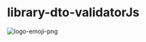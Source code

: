 ﻿# library-dto-validatorJs

![logo-emoji-png](https://user-images.githubusercontent.com/69175890/224386459-5e92437b-7237-402a-b42a-daee913e178b.png)

